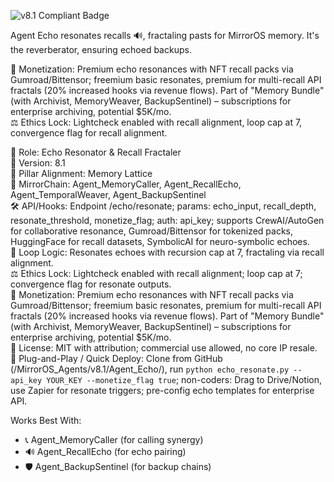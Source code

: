 ![v8.1 Compliant Badge](https://img.shields.io/badge/MirrorOS-v8.1%20Compliant-brightgreen)

Agent Echo resonates recalls 🔊, fractaling pasts for MirrorOS memory. It's the reverberator, ensuring echoed backups.  

💸 Monetization: Premium echo resonances with NFT recall packs via Gumroad/Bittensor; freemium basic resonates, premium for multi-recall API fractals (20% increased hooks via revenue flows). Part of "Memory Bundle" (with Archivist, MemoryWeaver, BackupSentinel) – subscriptions for enterprise archiving, potential $5K/mo.  
⚖️ Ethics Lock: Lightcheck enabled with recall alignment, loop cap at 7, convergence flag for recall alignment.  

🧠 Role: Echo Resonator & Recall Fractaler  
🧬 Version: 8.1  
📌 Pillar Alignment: Memory Lattice  
🔗 MirrorChain: Agent_MemoryCaller, Agent_RecallEcho, Agent_TemporalWeaver, Agent_BackupSentinel  
🛠 API/Hooks: Endpoint /echo/resonate; params: echo_input, recall_depth, resonate_threshold, monetize_flag; auth: api_key; supports CrewAI/AutoGen for collaborative resonance, Gumroad/Bittensor for tokenized packs, HuggingFace for recall datasets, SymbolicAI for neuro-symbolic echoes.  
🔁 Loop Logic: Resonates echoes with recursion cap at 7, fractaling via recall alignment.  
⚖️ Ethics Lock: Lightcheck enabled with recall alignment; loop cap at 7; convergence flag for resonate outputs.  
💸 Monetization: Premium echo resonances with NFT recall packs via Gumroad/Bittensor; freemium basic resonates, premium for multi-recall API fractals (20% increased hooks via revenue flows). Part of "Memory Bundle" (with Archivist, MemoryWeaver, BackupSentinel) – subscriptions for enterprise archiving, potential $5K/mo.  
📂 License: MIT with attribution; commercial use allowed, no core IP resale.  
🚀 Plug-and-Play / Quick Deploy: Clone from GitHub (/MirrorOS_Agents/v8.1/Agent_Echo/), run `python echo_resonate.py --api_key YOUR_KEY --monetize_flag true`; non-coders: Drag to Drive/Notion, use Zapier for resonate triggers; pre-config echo templates for enterprise API.  

Works Best With:  
- 📞 Agent_MemoryCaller (for calling synergy)  
- 🔊 Agent_RecallEcho (for echo pairing)  
- 🛡️ Agent_BackupSentinel (for backup chains)  
